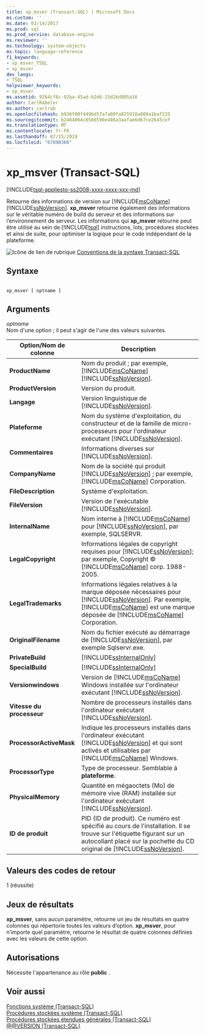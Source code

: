 ```yaml
---
title: xp_msver (Transact-SQL) | Microsoft Docs
ms.custom: ''
ms.date: 03/14/2017
ms.prod: sql
ms.prod_service: database-engine
ms.reviewer: ''
ms.technology: system-objects
ms.topic: language-reference
f1_keywords:
- xp_msver_TSQL
- xp_msver
dev_langs:
- TSQL
helpviewer_keywords:
- xp_msver
ms.assetid: 9264cf8c-92ba-45ad-b2d6-15d26d805a16
author: CarlRabeler
ms.author: carlrab
ms.openlocfilehash: b936f00f449bd57a7a00fa825910a809a1baf225
ms.sourcegitcommit: b2464064c0566590e486a3aafae6d67ce2645cef
ms.translationtype: MT
ms.contentlocale: fr-FR
ms.lasthandoff: 07/15/2019
ms.locfileid: "67898366"
---
```

# <a name="xpmsver-transact-sql"></a>xp_msver (Transact-SQL)
[!INCLUDE[tsql-appliesto-ss2008-xxxx-xxxx-xxx-md](../../includes/tsql-appliesto-ss2008-xxxx-xxxx-xxx-md.md)]

  Retourne des informations de version sur [!INCLUDE[msCoName](../../includes/msconame-md.md)] [!INCLUDE[ssNoVersion](../../includes/ssnoversion-md.md)]. **xp_msver** retourne également des informations sur le véritable numéro de build du serveur et des informations sur l’environnement de serveur. Les informations qui **xp_msver** retourne peut être utilisé au sein de [!INCLUDE[tsql](../../includes/tsql-md.md)] instructions, lots, procédures stockées et ainsi de suite, pour optimiser la logique pour le code indépendant de la plateforme.  
  
 ![Icône de lien de rubrique](../../database-engine/configure-windows/media/topic-link.gif "Icône lien de rubrique") [Conventions de la syntaxe Transact-SQL](../../t-sql/language-elements/transact-sql-syntax-conventions-transact-sql.md)  
  
## <a name="syntax"></a>Syntaxe  
  
```  
  
xp_msver [ optname ]  
```  
  
## <a name="arguments"></a>Arguments  
 *optname*  
 Nom d'une option ; il peut s'agir de l'une des valeurs suivantes.  
  
|Option/Nom de colonne|Description|  
|-------------------------|-----------------|  
|**ProductName**|Nom du produit ; par exemple, [!INCLUDE[msCoName](../../includes/msconame-md.md)] [!INCLUDE[ssNoVersion](../../includes/ssnoversion-md.md)].|  
|**ProductVersion**|Version du produit.|  
|**Langage**|Version linguistique de [!INCLUDE[ssNoVersion](../../includes/ssnoversion-md.md)].|  
|**Plateforme**|Nom du système d'exploitation, du constructeur et de la famille de micro-processeurs pour l'ordinateur exécutant [!INCLUDE[ssNoVersion](../../includes/ssnoversion-md.md)].|  
|**Commentaires**|Informations diverses sur [!INCLUDE[ssNoVersion](../../includes/ssnoversion-md.md)].|  
|**CompanyName**|Nom de la société qui produit [!INCLUDE[ssNoVersion](../../includes/ssnoversion-md.md)] ; par exemple, [!INCLUDE[msCoName](../../includes/msconame-md.md)] Corporation.|  
|**FileDescription**|Système d'exploitation.|  
|**FileVersion**|Version de l'exécutable [!INCLUDE[ssNoVersion](../../includes/ssnoversion-md.md)].|  
|**InternalName**|Nom interne à [!INCLUDE[msCoName](../../includes/msconame-md.md)] pour [!INCLUDE[ssNoVersion](../../includes/ssnoversion-md.md)], par exemple, SQLSERVR.|  
|**LegalCopyright**|Informations légales de copyright requises pour [!INCLUDE[ssNoVersion](../../includes/ssnoversion-md.md)]; par exemple, Copyright © [!INCLUDE[msCoName](../../includes/msconame-md.md)] corp. 1988-2005.|  
|**LegalTrademarks**|Informations légales relatives à la marque déposée nécessaires pour [!INCLUDE[ssNoVersion](../../includes/ssnoversion-md.md)]. Par exemple, [!INCLUDE[msCoName](../../includes/msconame-md.md)] est une marque déposée de [!INCLUDE[msCoName](../../includes/msconame-md.md)] Corporation.|  
|**OriginalFilename**|Nom du fichier exécuté au démarrage de [!INCLUDE[ssNoVersion](../../includes/ssnoversion-md.md)], par exemple Sqlservr.exe.|  
|**PrivateBuild**|[!INCLUDE[ssInternalOnly](../../includes/ssinternalonly-md.md)]|  
|**SpecialBuild**|[!INCLUDE[ssInternalOnly](../../includes/ssinternalonly-md.md)]|  
|**Versionwindows**|Version de [!INCLUDE[msCoName](../../includes/msconame-md.md)] Windows installée sur l'ordinateur exécutant [!INCLUDE[ssNoVersion](../../includes/ssnoversion-md.md)].|  
|**Vitesse du processeur**|Nombre de processeurs installés dans l'ordinateur exécutant [!INCLUDE[ssNoVersion](../../includes/ssnoversion-md.md)].|  
|**ProcessorActiveMask**|Indique les processeurs installés dans l'ordinateur exécutant [!INCLUDE[ssNoVersion](../../includes/ssnoversion-md.md)] et qui sont activés et utilisables par [!INCLUDE[msCoName](../../includes/msconame-md.md)] Windows.|  
|**ProcessorType**|Type de processeur. Semblable à **plateforme**.|  
|**PhysicalMemory**|Quantité en mégaoctets (Mo) de mémoire vive (RAM) installée sur l'ordinateur exécutant [!INCLUDE[ssNoVersion](../../includes/ssnoversion-md.md)].|  
|**ID de produit**|PID (ID de produit). Ce numéro est spécifié au cours de l'installation. Il se trouve sur l'étiquette figurant sur un autocollant placé sur la pochette du CD original de [!INCLUDE[ssNoVersion](../../includes/ssnoversion-md.md)].|  
  
## <a name="return-code-values"></a>Valeurs des codes de retour  
 1 (réussite)  
  
## <a name="result-sets"></a>Jeux de résultats  
 **xp_msver**, sans aucun paramètre, retourne un jeu de résultats en quatre colonnes qui répertorie toutes les valeurs d’option. **xp_msver**, pour n’importe quel paramètre, retourne le résultat de quatre colonnes définies avec les valeurs de cette option.  
  
## <a name="permissions"></a>Autorisations  
 Nécessite l'appartenance au rôle **public** .  
  
## <a name="see-also"></a>Voir aussi  
 [Fonctions système &#40;Transact-SQL&#41;](../../relational-databases/system-functions/system-functions-for-transact-sql.md)   
 [Procédures stockées système &#40;Transact-SQL&#41;](../../relational-databases/system-stored-procedures/system-stored-procedures-transact-sql.md)   
 [Procédures stockées étendues générales &#40;Transact-SQL&#41;](../../relational-databases/system-stored-procedures/general-extended-stored-procedures-transact-sql.md)   
 [@@VERSION &#40;Transact-SQL&#41;](../../t-sql/functions/version-transact-sql-configuration-functions.md)  
  
  
